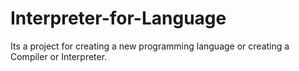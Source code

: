 # Interpreter-for-Language
Its a project for creating a new programming language or creating a Compiler or Interpreter.
